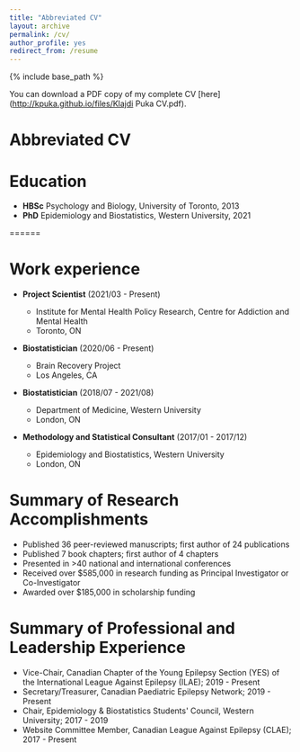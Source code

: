 ```yaml
---
title: "Abbreviated CV"
layout: archive
permalink: /cv/
author_profile: yes
redirect_from: /resume
---
```


{% include base_path %}

You can download a PDF copy of my complete CV [here](http://kpuka.github.io/files/Klajdi Puka CV.pdf).


# Abbreviated CV

Education
======
* **HBSc** Psychology and Biology, University of Toronto, 2013
* **PhD** Epidemiology and Biostatistics, Western University, 2021

======

Work experience
======
* **Project Scientist** (2021/03 - Present)
    * Institute for Mental Health Policy Research, Centre for Addiction and Mental Health
    * Toronto, ON 

* **Biostatistician** (2020/06 - Present)
    * Brain Recovery Project
    * Los Angeles, CA
 
* **Biostatistician** (2018/07 - 2021/08)
    * Department of Medicine, Western University
    * London, ON
   
* **Methodology and Statistical Consultant** (2017/01 - 2017/12)
    * Epidemiology and Biostatistics, Western University
    * London, ON



Summary of Research Accomplishments
======
* Published 36 peer-reviewed manuscripts; first author of 24 publications
* Published 7 book chapters; first author of 4 chapters
* Presented in >40 national and international conferences 
* Received over $585,000 in research funding as Principal Investigator or Co-Investigator
* Awarded over $185,000 in scholarship funding



Summary of Professional and Leadership Experience 
======
* Vice-Chair, Canadian Chapter of the Young Epilepsy Section (YES) of the International League Against Epilepsy (ILAE); 2019 - Present
* Secretary/Treasurer, Canadian Paediatric Epilepsy Network; 2019 - Present
* Chair, Epidemiology & Biostatistics Students' Council, Western University; 2017 - 2019 
* Website Committee Member, Canadian League Against Epilepsy (CLAE); 2017 - Present 
